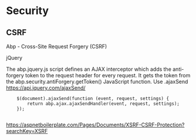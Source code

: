 # Security


## CSRF

Abp - Cross-Site Request Forgery (CSRF)

jQuery

The abp.jquery.js script defines an AJAX interceptor which adds the anti-forgery token to the request header for every request. It gets the token from the abp.security.antiForgery.getToken() JavaScript function. Use .ajaxSend  https://api.jquery.com/ajaxSend/

```
	$(document).ajaxSend(function (event, request, settings) {
        return abp.ajax.ajaxSendHandler(event, request, settings);
    });
	
```

https://aspnetboilerplate.com/Pages/Documents/XSRF-CSRF-Protection?searchKey=XSRF